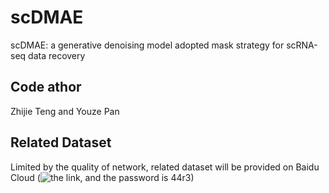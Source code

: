 # scDMAE
scDMAE: a generative denoising model adopted mask strategy for scRNA-seq data recovery
## Code athor
Zhijie Teng and Youze Pan
## Related Dataset
Limited by the quality of network, related dataset will be provided on Baidu Cloud \(![the link](https://pan.baidu.com/s/1F8xcnIBhGIBwM3ldz316jQ?pwd=44r3), and the password is 44r3\)
